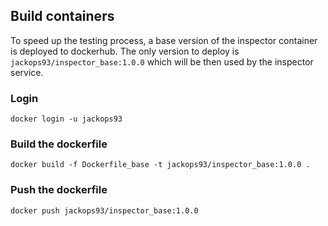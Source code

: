 ## Build containers
To speed up the testing process, a base version of the inspector container is
deployed to dockerhub. The only version to deploy is `jackops93/inspector_base:1.0.0`
which will be then used by the inspector service.
### Login
` docker login -u jackops93
`
### Build the dockerfile
`docker build -f Dockerfile_base -t jackops93/inspector_base:1.0.0 .`
### Push the dockerfile
`docker push jackops93/inspector_base:1.0.0`